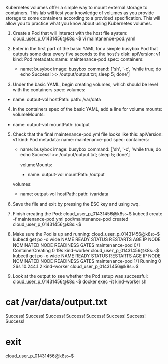 Kubernetes volumes offer a simple way to mount external storage to containers. This lab will test your knowledge of volumes as you provide storage to some containers according to a provided specification. This will allow you to practice what you know about using Kubernetes volumes.

1. Create a Pod that will interact with the host file system:
cloud_user_p_01431456@k8s:~$ vi maintanence-pod.yaml 

2. Enter in the first part of the basic YAML for a simple busybox Pod that outputs some data every five seconds to the host's disk:
apiVersion: v1
kind: Pod
metadata:
    name: maintenance-pod
spec:
    containers:
    - name: busybox
      image: busybox
      command: ['sh', '-c', 'while true; do echo Success! >> /output/output.txt; sleep 5; done']

3. Under the basic YAML, begin creating volumes, which should be level with the containers spec:
volumes:
- name: output-vol
  hostPath:
      path: /var/data

4. In the containers spec of the basic YAML, add a line for volume mounts:
volumeMounts:
- name: output-vol
  mountPath: /output

5. Check that the final maintenance-pod.yml file looks like this:
apiVersion: v1
kind: Pod
metadata:
    name: maintenance-pod
spec:
    containers:
    - name: busybox
      image: busybox
      command: ['sh', '-c', 'while true; do echo Success! >> /output/output.txt; sleep 5; done']

      volumeMounts:
      - name: output-vol
        mountPath: /output

    volumes:
    - name: output-vol
      hostPath:
        path: /var/data

6. Save the file and exit by pressing the ESC key and using :wq.

7. Finish creating the Pod:
cloud_user_p_01431456@k8s:~$ kubectl create -f maintenance-pod.yml
pod/maintenance-pod created
cloud_user_p_01431456@k8s:~$

8. Make sure the Pod is up and running:
cloud_user_p_01431456@k8s:~$ kubectl get po -o wide 
NAME              READY   STATUS              RESTARTS   AGE   IP       NODE          NOMINATED NODE   READINESS GATES
maintenance-pod   0/1     ContainerCreating   0          19s   <none>   kind-worker   <none>           <none>
cloud_user_p_01431456@k8s:~$ kubectl get po -o wide 
NAME              READY   STATUS    RESTARTS   AGE   IP           NODE          NOMINATED NODE   READINESS GATES
maintenance-pod   1/1     Running   0          26s   10.244.1.2   kind-worker   <none>           <none>
cloud_user_p_01431456@k8s:~$

9. Look at the output to see whether the Pod setup was successful:
cloud_user_p_01431456@k8s:~$ docker exec -it kind-worker sh 
# cat /var/data/output.txt
Success!
Success!
Success!
Success!
Success!
Success!
Success!
Success!
# exit
cloud_user_p_01431456@k8s:~$


